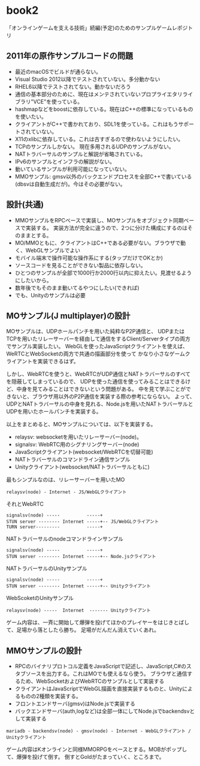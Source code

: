 # book2

「オンラインゲームを支える技術」続編(予定)のためのサンプルゲームレポジトリ


## 2011年の原作サンプルコードの問題
- 最近のmacOSでビルドが通らない。
- Visual Studio 2012以降でテストされていない。多分動かない
- RHEL6以降でテストされてない。動かないだろう
- 通信の基本部分のために、現在はメンテされていないプロプライエタリライブラリ"VCE"を使っている。
- hashmapなどをboostに依存している。現在はC++の標準になっているものを使いたい。
- クライアントがC++で書かれており、SDL1を使っている。これはもうサポートされていない。
- X11のxlibに依存している。これは古すぎるので使わないようにしたい。
- TCPのサンプルしかない。 現在多用されるUDPのサンプルがない。
- NATトラバーサルのサンプルと解説が省略されている。
- IPv6のサンプルとインフラの解説がない。
- 動いているサンプルが利用可能になっていない。
- MMOサンプル: gmsv以外のバックエンドプロセスを全部C++で書いている(dbsvは自動生成だが)。今はその必要がない。

## 設計(共通)
- MMOサンプルをRPCベースで実装し、MOサンプルをオブジェクト同期ベースで実装する。
実装方法が完全に違うので、2つに分けた構成にするのはそのままとする。
- MO/MMOともに、クライアントはC++である必要がない。ブラウザで動く、WebGLサンプルでよい
- モバイル端末で操作可能な操作系にする(タップだけでOKとか)
- ソースコードを見ることができない製品に依存しない。
- ひとつのサンプルが全部で1000行か2000行以内に抑えたい。見渡せるようにしたいから。
- 数年後でもそのまま動いてるやつにしたい(できれば)
- でも、Unityのサンプルは必要

## MOサンプル(J multiplayer)の設計
MOサンプルは、UDPホールパンチを用いた純粋なP2P通信と、
UDPまたはTCPを用いたリレーサーバーを経由して通信をするClient/Serverタイプの両方でサンプル実装したい。
WebGLを使ったJavaScriptクライアントを使えば、WeRTCとWebSocketの両方で共通の描画部分を使って
かなり小さなゲームクライアントを実装できるはず。

しかし、WebRTCを使うと、WebRTCがUDP通信とNATトラバーサルのすべてを隠蔽してしまっているので、
UDPを使った通信を使ってみることはできるけど、中身を見てみることはできないという問題がある。
中を見て学ぶことができないと、ブラウザ用以外のP2P通信を実装する際の参考にならない。
よって、UDPとNATトラバーサルの中身を見れる、Node.jsを用いたNATトラバーサルとUDPを用いたホールパンチを実装する。

以上をまとめると、MOサンプルについては、以下を実装する。

- relaysv: websocketを用いたリレーサーバー(node)。
- signalsv: WebRTC用のシグナリングサーバー(node)
- JavaScriptクライアント(websocket/WebRTCを切替可能)
- NATトラバーサルのコマンドライン通信サンプル
- Unityクライアント(websocket/NATトラバーサルともに)


最もシンプルなのは、リレーサーバーを用いたMO

```
relaysv(node) - Internet - JS/WebGLクライアント
```

それとWebRTC

```
signalsv(node) -----          -----+
STUN server -------- Internet -----+-- JS/WebGLクライアント
TURN server---------          -----+
```

NATトラバーサルのnodeコマンドラインサンプル

```
signalsv(node) -----          -----+
STUN server -------- Internet -----+-- Node.jsクライアント
```

NATトラバーサルのUnityサンプル

```
signalsv(node) -----          -----+
STUN server -------- Internet -----+-- Unityクライアント
```

WebScoketのUnityサンプル

```
relaysv(node) -----  Internet  ------- Unityクライアント
```

ゲーム内容は、一斉に開始して爆弾を投げてほかのプレイヤーをはじきとばして、足場から落としたら勝ち。
足場がだんだん消えていくあれ。


## MMOサンプルの設計
- RPCのバイナリプロトコル定義をJavaScriptで記述し、JavaScript,C#のスタブソースを出力する。これはMOでも使えるなら使う。
ブラウザと通信するため、WebSocketおよびWebRTCのサンプルとして実装する
- クライアントはJavaScriptでWebGL描画を直接実装するものと、Unityによるものの2種類を実装する。
- フロントエンドサーバ(gmsv)はNode.jsで実装する
- バックエンドサーバ(auth,logなど)は全部一体にしてNode.jsでbackendsvとして実装する


```
mariadb - backendsv(node) - gmsv(node) - Internet - WebGLクライアント / Unityクライアント
```

ゲーム内容はKオンラインと同様MMORPGをベースとする。MOBがポップして、爆弾を投げて倒す。
倒すとGoldがたまっていく、ところまで。

